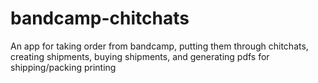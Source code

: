 # bandcamp-chitchats
An app for taking order from bandcamp, putting them through chitchats, creating shipments, buying shipments, and generating pdfs for shipping/packing printing
